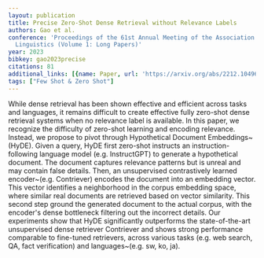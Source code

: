 ```yaml
---
layout: publication
title: Precise Zero-Shot Dense Retrieval without Relevance Labels
authors: Gao et al.
conference: 'Proceedings of the 61st Annual Meeting of the Association for Computational
  Linguistics (Volume 1: Long Papers)'
year: 2023
bibkey: gao2023precise
citations: 81
additional_links: [{name: Paper, url: 'https://arxiv.org/abs/2212.10496'}]
tags: ["Few Shot & Zero Shot"]
---
```

While dense retrieval has been shown effective and efficient across tasks and
languages, it remains difficult to create effective fully zero-shot dense
retrieval systems when no relevance label is available. In this paper, we
recognize the difficulty of zero-shot learning and encoding relevance. Instead,
we propose to pivot through Hypothetical Document Embeddings~(HyDE). Given a
query, HyDE first zero-shot instructs an instruction-following language model
(e.g. InstructGPT) to generate a hypothetical document. The document captures
relevance patterns but is unreal and may contain false details. Then, an
unsupervised contrastively learned encoder~(e.g. Contriever) encodes the
document into an embedding vector. This vector identifies a neighborhood in the
corpus embedding space, where similar real documents are retrieved based on
vector similarity. This second step ground the generated document to the actual
corpus, with the encoder's dense bottleneck filtering out the incorrect
details. Our experiments show that HyDE significantly outperforms the
state-of-the-art unsupervised dense retriever Contriever and shows strong
performance comparable to fine-tuned retrievers, across various tasks (e.g. web
search, QA, fact verification) and languages~(e.g. sw, ko, ja).
